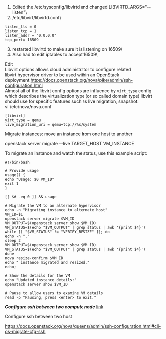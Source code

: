 1. Edited the    /etc/sysconfig/libvirtd and changed LIBVIRTD_ARGS="--listen"\
2. /etc/libvirt/libvirtd.conf\
```
listen_tls = 0
listen_tcp = 1
listen_addr = "0.0.0.0"
tcp_port= 16509
```
3. restarted libvirtd to make sure it is listening on 16509\
4. Also had to edit iptables to accept 16509\

Edit \
Libvirt options allows cloud administrator to configure related\
libvirt hypervisor driver to be used within an OpenStack deployment.https://docs.openstack.org/nova/pike/admin/ssh-configuration.html \
Almost all of the libvirt config options are influence by ``virt_type`` config which describes the virtualization type (or so called domain type) libvirt should use for specific features such as live migration, snapshot.\
vi /etc/nova/nova.conf
```
[libvirt]
virt_type = qemu
live_migration_uri = qemu+tcp://%s/system
```



Migrate instances: move an instance from one host to another 

openstack server migrate --live TARGET_HOST VM_INSTANCE


To migrate an instance and watch the status, use this example script:

```
#!/bin/bash

# Provide usage
usage() {
echo "Usage: $0 VM_ID"
exit 1
}

[[ $# -eq 0 ]] && usage

# Migrate the VM to an alternate hypervisor
echo -n "Migrating instance to alternate host"
VM_ID=$1
openstack server migrate $VM_ID
VM_OUTPUT=$(openstack server show $VM_ID)
VM_STATUS=$(echo "$VM_OUTPUT" | grep status | awk '{print $4}')
while [[ "$VM_STATUS" != "VERIFY_RESIZE" ]]; do
echo -n "."
sleep 2
VM_OUTPUT=$(openstack server show $VM_ID)
VM_STATUS=$(echo "$VM_OUTPUT" | grep status | awk '{print $4}')
done
nova resize-confirm $VM_ID
echo " instance migrated and resized."
echo;

# Show the details for the VM
echo "Updated instance details:"
openstack server show $VM_ID

# Pause to allow users to examine VM details
read -p "Pausing, press <enter> to exit."
```
***Configure ssh between two compute node***
[link](https://docs.openstack.org/nova/pike/admin/ssh-configuration.html)

Configure ssh between two host

https://docs.openstack.org/nova/queens/admin/ssh-configuration.html#cli-os-migrate-cfg-ssh
